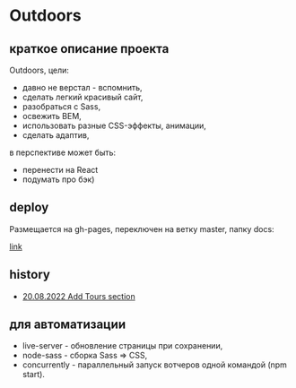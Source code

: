 # Outdoors
## краткое описание проекта
Outdoors, цели:
- давно не верстал - вспомнить,
- сделать легкий красивый сайт,
- разобраться с Sass,
- освежить BEM,
- использовать разные CSS-эффекты, анимации,
- сделать адаптив,

в перспективе может быть:
- перенести на React
- подумать про бэк)

## deploy
Размещается на gh-pages, переключен на ветку master, папку docs:

[link](https://abr-ya.github.io/html-outdoors/)

## history
- [20.08.2022 Add Tours section](https://abr-ya.github.io/html-outdoors/history/20220820/)

## для автоматизации
- live-server - обновление страницы при сохранении,
- node-sass - сборка Sass => CSS,
- concurrently - параллельный запуск вотчеров одной командой (npm start).
